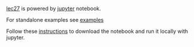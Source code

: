 [lec27](lec27.ipynb) is powered by [jupyter](https://jupyter.org) notebook.

For standalone examples see [examples](examples/) 

Follow these [instructions](../misc/DownloadNotebook.md) to download the notebook and run it locally with jupyter.

